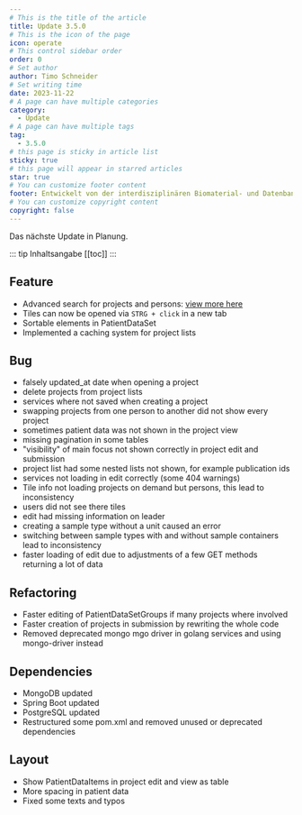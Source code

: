 ```yaml
---
# This is the title of the article
title: Update 3.5.0
# This is the icon of the page
icon: operate
# This control sidebar order
order: 0
# Set author
author: Timo Schneider
# Set writing time
date: 2023-11-22
# A page can have multiple categories
category:
  - Update
# A page can have multiple tags
tag:
  - 3.5.0
# this page is sticky in article list
sticky: true
# this page will appear in starred articles
star: true
# You can customize footer content
footer: Entwickelt von der interdisziplinären Biomaterial- und Datenbank Frankfurt (iBDF)
# You can customize copyright content
copyright: false
---
```


Das nächste Update in Planung.

<!-- more -->
::: tip Inhaltsangabe
[[toc]]
:::


## Feature
- Advanced search for projects and persons: [view more here](../features/advanced-search.md)
- Tiles can now be opened via ```STRG + click``` in a new tab
- Sortable elements in PatientDataSet
- Implemented a caching system for project lists

## Bug
- falsely updated_at date when opening a project
- delete projects from project lists
- services where not saved when creating a project
- swapping projects from one person to another did not show every project
- sometimes patient data was not shown in the project view
- missing pagination in some tables
- "visibility" of main focus not shown correctly in project edit and submission
- project list had some nested lists not shown, for example publication ids
- services not loading in edit correctly (some 404 warnings)
- Tile info not loading projects on demand but persons, this lead to inconsistency
- users did not see there tiles
- edit had missing information on leader
- creating a sample type without a unit caused an error
- switching between sample types with and without sample containers lead to inconsistency
- faster loading of edit due to adjustments of a few GET methods returning a lot of data

## Refactoring
- Faster editing of PatientDataSetGroups if many projects where involved
- Faster creation of projects in submission by rewriting the whole code
- Removed deprecated mongo mgo driver in golang services and using mongo-driver instead

## Dependencies
- MongoDB updated
- Spring Boot updated
- PostgreSQL updated
- Restructured some pom.xml and removed unused or deprecated dependencies


## Layout
- Show PatientDataItems in project edit and view as table
- More spacing in patient data
- Fixed some texts and typos